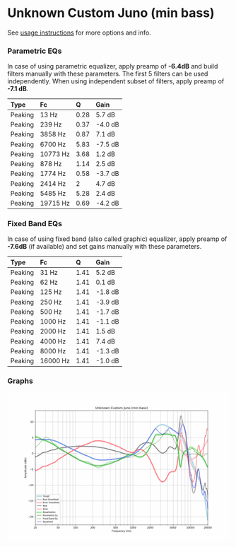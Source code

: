 # Unknown Custom Juno (min bass)
See [usage instructions](https://github.com/jaakkopasanen/AutoEq#usage) for more options and info.

### Parametric EQs
In case of using parametric equalizer, apply preamp of **-6.4dB** and build filters manually
with these parameters. The first 5 filters can be used independently.
When using independent subset of filters, apply preamp of **-7.1 dB**.

| Type    | Fc       |    Q | Gain    |
|:--------|:---------|:-----|:--------|
| Peaking | 13 Hz    | 0.28 | 5.7 dB  |
| Peaking | 239 Hz   | 0.37 | -4.0 dB |
| Peaking | 3858 Hz  | 0.87 | 7.1 dB  |
| Peaking | 6700 Hz  | 5.83 | -7.5 dB |
| Peaking | 10773 Hz | 3.68 | 1.2 dB  |
| Peaking | 878 Hz   | 1.14 | 2.5 dB  |
| Peaking | 1774 Hz  | 0.58 | -3.7 dB |
| Peaking | 2414 Hz  | 2    | 4.7 dB  |
| Peaking | 5485 Hz  | 5.28 | 2.4 dB  |
| Peaking | 19715 Hz | 0.69 | -4.2 dB |

### Fixed Band EQs
In case of using fixed band (also called graphic) equalizer, apply preamp of **-7.6dB**
(if available) and set gains manually with these parameters.

| Type    | Fc       |    Q | Gain    |
|:--------|:---------|:-----|:--------|
| Peaking | 31 Hz    | 1.41 | 5.2 dB  |
| Peaking | 62 Hz    | 1.41 | 0.1 dB  |
| Peaking | 125 Hz   | 1.41 | -1.8 dB |
| Peaking | 250 Hz   | 1.41 | -3.9 dB |
| Peaking | 500 Hz   | 1.41 | -1.7 dB |
| Peaking | 1000 Hz  | 1.41 | -1.1 dB |
| Peaking | 2000 Hz  | 1.41 | 1.5 dB  |
| Peaking | 4000 Hz  | 1.41 | 7.4 dB  |
| Peaking | 8000 Hz  | 1.41 | -1.3 dB |
| Peaking | 16000 Hz | 1.41 | -1.0 dB |

### Graphs
![](./Unknown%20Custom%20Juno%20(min%20bass).png)